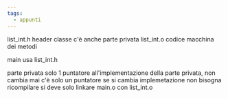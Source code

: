 ```yaml
---
tags:
  - appunti
---
```

list_int.h header classe c'è anche parte privata
list_int.o codice macchina dei metodi

main usa list_int.h

parte privata solo 1 puntatore all'implementazione della parte privata, non cambia mai c'è solo un puntatore se si cambia implemetazione non bisogna ricompilare si deve solo linkare main.o con list_int.o